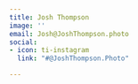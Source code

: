 ```yaml
---
title: Josh Thompson
image: ''
email: Josh@JoshThompson.photo
social:
- icon: ti-instagram
  link: "#@JoshThompson.Photo"

---
```


